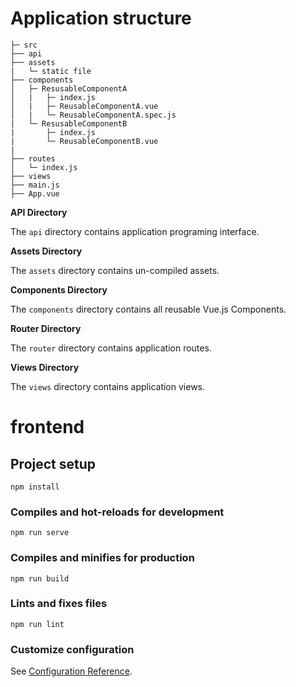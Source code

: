 # Application structure

```
├─ src
├── api
├── assets
|   └─ static file
├── components
│   ├─ ResusableComponentA
│   |   ├─ index.js
│   |   ├─ ReusableComponentA.vue
│  	|	└─ ReusableComponentA.spec.js
|   └─ ResusableComponentB
|       ├─ index.js
|       └─ ReusableComponentB.vue
|       
├── routes
│   └─ index.js
├── views
├── main.js
├── App.vue
```

**API Directory**

The `api` directory contains application programing interface.

**Assets Directory**

The `assets` directory contains un-compiled assets.

**Components Directory**

The `components` directory contains all reusable Vue.js Components.

**Router Directory**

The `router` directory contains application routes.

**Views Directory**

The `views` directory contains application views.


# frontend

## Project setup
```
npm install
```

### Compiles and hot-reloads for development
```
npm run serve
```

### Compiles and minifies for production
```
npm run build
```

### Lints and fixes files
```
npm run lint
```

### Customize configuration
See [Configuration Reference](https://cli.vuejs.org/config/).
